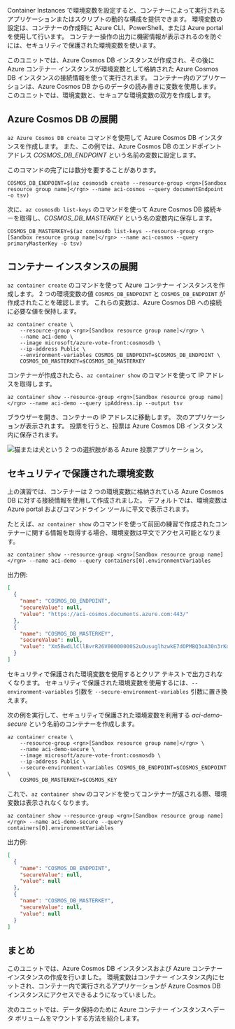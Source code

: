 Container Instances で環境変数を設定すると、コンテナーによって実行されるアプリケーションまたはスクリプトの動的な構成を提供できます。 環境変数の設定は、コンテナーの作成時に Azure CLI、PowerShell、または Azure portal を使用して行います。 コンテナー操作の出力に機密情報が表示されるのを防ぐには、セキュリティで保護された環境変数を使います。

このユニットでは、Azure Cosmos DB インスタンスが作成され、その後に Azure コンテナー インスタンスが環境変数として格納された Azure Cosmos DB インスタンスの接続情報を使って実行されます。 コンテナー内のアプリケーションは、Azure Cosmos DB からのデータの読み書きに変数を使用します。 このユニットでは、環境変数と、セキュアな環境変数の双方を作成します。

## <a name="deploy-azure-cosmos-db"></a>Azure Cosmos DB の展開

`az Azure Cosmos DB create` コマンドを使用して Azure Cosmos DB インスタンスを作成します。 また、この例では、Azure Cosmos DB のエンドポイント アドレス *COSMOS_DB_ENDPOINT* という名前の変数に設定します。

このコマンドの完了には数分を要することがあります。

```azurecli
COSMOS_DB_ENDPOINT=$(az cosmosdb create --resource-group <rgn>[Sandbox resource group name]</rgn> --name aci-cosmos --query documentEndpoint -o tsv)
```

次に、`az cosmosdb list-keys` のコマンドを使って Azure Cosmos DB 接続キーを取得し、*COSMOS_DB_MASTERKEY* という名の変数内に保存します。

```azurecli
COSMOS_DB_MASTERKEY=$(az cosmosdb list-keys --resource-group <rgn>[Sandbox resource group name]</rgn> --name aci-cosmos --query primaryMasterKey -o tsv)
```

## <a name="deploy-a-container-instance"></a>コンテナー インスタンスの展開

`az container create` のコマンドを使って Azure コンテナー インスタンスを作成します。 2 つの環境変数の値 `COSMOS_DB_ENDPOINT` と `COSMOS_DB_ENDPOINT` が作成されたことを確認します。 これらの変数は、Azure Cosmos DB への接続に必要な値を保持します。

```azurecli
az container create \
    --resource-group <rgn>[Sandbox resource group name]</rgn> \
    --name aci-demo \
    --image microsoft/azure-vote-front:cosmosdb \
    --ip-address Public \
    --environment-variables COSMOS_DB_ENDPOINT=$COSMOS_DB_ENDPOINT \
    COSMOS_DB_MASTERKEY=$COSMOS_DB_MASTERKEY
```

コンテナーが作成されたら、`az container show` のコマンドを使って IP アドレスを取得します。

```azurecli
az container show --resource-group <rgn>[Sandbox resource group name]</rgn> --name aci-demo --query ipAddress.ip --output tsv
```

ブラウザーを開き、コンテナーの IP アドレスに移動します。 次のアプリケーションが表示されます。 投票を行うと、投票は Azure Cosmos DB インスタンス内に保存されます。

![猫または犬という 2 つの選択肢がある Azure 投票アプリケーション。](../media-draft/azure-vote.png)

## <a name="secured-environment-variables"></a>セキュリティで保護された環境変数

上の演習では、コンテナーは 2 つの環境変数に格納されている Azure Cosmos DB に対する接続情報を使用して作成されました。 デフォルトでは、環境変数は Azure portal およびコマンドライン ツールに平文で表示されます。

たとえば、`az container show` のコマンドを使って前回の練習で作成されたコンテナーに関する情報を取得する場合、環境変数は平文でアクセス可能となります。

```azurecli
az container show --resource-group <rgn>[Sandbox resource group name]</rgn> --name aci-demo --query containers[0].environmentVariables
```

出力例:

```json
[
  {
    "name": "COSMOS_DB_ENDPOINT",
    "secureValue": null,
    "value": "https://aci-cosmos.documents.azure.com:443/"
  },
  {
    "name": "COSMOS_DB_MASTERKEY",
    "secureValue": null,
    "value": "Xm5BwdLlCllBvrR26V00000000S2uOusuglhzwkE7dOPMBQ3oA30n3rKd8PKA13700000000095ynys863Ghgw=="
  }
]
```

セキュリティで保護された環境変数を使用するとクリア テキストで出力されなくなります。 セキュリティで保護された環境変数を使用するには、`--environment-variables` 引数を `--secure-environment-variables` 引数に置き換えます。

次の例を実行して、セキュリティで保護された環境変数を利用する *aci-demo-secure* という名前のコンテナーを作成します。

```azurecli
az container create \
    --resource-group <rgn>[Sandbox resource group name]</rgn> \
    --name aci-demo-secure \
    --image microsoft/azure-vote-front:cosmosdb \
    --ip-address Public \
    --secure-environment-variables COSMOS_DB_ENDPOINT=$COSMOS_ENDPOINT \
    COSMOS_DB_MASTERKEY=$COSMOS_KEY
```

これで、`az container show` のコマンドを使ってコンテナーが返される際、環境変数は表示されなくなります。

```azurecli
az container show --resource-group <rgn>[Sandbox resource group name]</rgn> --name aci-demo-secure --query containers[0].environmentVariables
```

出力例:

```json
[
  {
    "name": "COSMOS_DB_ENDPOINT",
    "secureValue": null,
    "value": null
  },
  {
    "name": "COSMOS_DB_MASTERKEY",
    "secureValue": null,
    "value": null
  }
]
```

## <a name="summary"></a>まとめ

このユニットでは、Azure Cosmos DB インスタンスおよび Azure コンテナー インスタンスの作成を行いました。 環境変数はコンテナー インスタンス内にセットされ、コンテナー内で実行されるアプリケーションが Azure Cosmos DB インスタンスにアクセスできるようになっていました。

次のユニットでは、データ保持のために Azure コンテナー インスタンスへデータ ボリュームをマウントする方法を紹介します。
